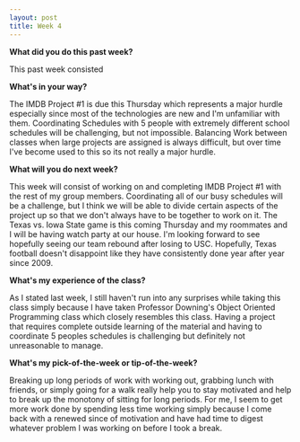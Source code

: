 ```yaml
---
layout: post
title: Week 4
---
```


**What did you do this past week?**

This past week consisted


**What's in your way?**

  The IMDB Project #1 is due this Thursday which represents a major hurdle especially since most of the technologies are new and I'm unfamiliar with them. Coordinating Schedules with 5 people with extremely different school schedules will be challenging, but not impossible. Balancing Work between classes when large projects are assigned is always difficult, but over time I've become used to this so its not really a major hurdle.


**What will you do next week?**

  This week will consist of working on and completing IMDB Project #1  with the rest of my group members. Coordinating all of our busy schedules will be a challenge, but I think we will be able to divide certain aspects of the project up so that we don't always have to be together to work on it. The Texas vs. Iowa State game is this coming Thursday and my roommates and I will be having  watch party at our house. I'm looking forward to see hopefully seeing our team rebound after losing to USC. Hopefully, Texas football doesn't disappoint like they have consistently done year after year since 2009.


**What's my experience of the class?**

  As I stated last week, I still haven't run into any surprises while taking this class simply because I have taken Professor Downing's Object Oriented Programming class which closely resembles this class. Having a project that requires complete outside learning of the material and having to coordinate 5 peoples schedules is challenging but definitely not unreasonable to manage.


**What's my pick-of-the-week or tip-of-the-week?**

  Breaking up long periods of work with working out, grabbing lunch with friends, or simply going for a walk really help you to stay motivated and help to break up the monotony of sitting for long periods. For me, I seem to get more work done by spending less time working simply because I come back with a renewed since of motivation and have had time to digest whatever problem I was working on before I took a break.

